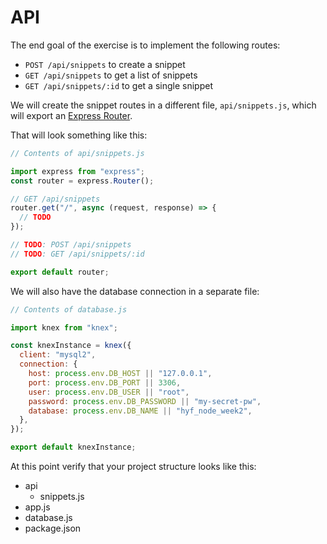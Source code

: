 # API

The end goal of the exercise is to implement the following routes:

- `POST /api/snippets` to create a snippet
- `GET /api/snippets` to get a list of snippets
- `GET /api/snippets/:id` to get a single snippet

We will create the snippet routes in a different file, `api/snippets.js`, which will export an [Express Router](http://expressjs.com/en/4x/api.html#router).

That will look something like this:

```js
// Contents of api/snippets.js

import express from "express";
const router = express.Router();

// GET /api/snippets
router.get("/", async (request, response) => {
  // TODO
});

// TODO: POST /api/snippets
// TODO: GET /api/snippets/:id

export default router;
```

We will also have the database connection in a separate file:

```js
// Contents of database.js

import knex from "knex";

const knexInstance = knex({
  client: "mysql2",
  connection: {
    host: process.env.DB_HOST || "127.0.0.1",
    port: process.env.DB_PORT || 3306,
    user: process.env.DB_USER || "root",
    password: process.env.DB_PASSWORD || "my-secret-pw",
    database: process.env.DB_NAME || "hyf_node_week2",
  },
});

export default knexInstance;
```

At this point verify that your project structure looks like this:

- api
  - snippets.js
- app.js
- database.js
- package.json
